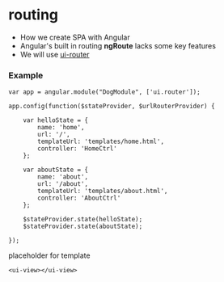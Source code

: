 # routing
* How we create SPA with Angular
* Angular's built in routing **ngRoute** lacks some key features
* We will use [ui-router](https://ui-router.github.io/)

### Example

```
var app = angular.module("DogModule", ['ui.router']);

app.config(function($stateProvider, $urlRouterProvider) {

	var helloState = {
		name: 'home',
		url: '/',
		templateUrl: 'templates/home.html',
		controller: 'HomeCtrl'
	};

	var aboutState = {
		name: 'about',
		url: '/about',
		templateUrl: 'templates/about.html',
		controller: 'AboutCtrl'
	};

	$stateProvider.state(helloState);
	$stateProvider.state(aboutState);

});
```

placeholder for template

```
<ui-view></ui-view>
```

